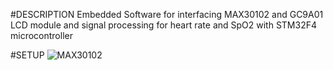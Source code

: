 #DESCRIPTION
Embedded Software for interfacing MAX30102 and GC9A01 LCD module and signal processing for heart rate and SpO2 with STM32F4 microcontroller

#SETUP
![MAX30102](https://github.com/user-attachments/assets/b10fbd96-27b2-494e-a391-5648596b66fc)
